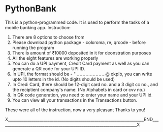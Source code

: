 # PythonBank
This is a python-programmed code. It is used to perform the tasks of a mobile banking app.
Instruction:
1. There are 8 options to choose from
2. Please download python package - coloroma, re, qrcode - before running the program
3. There is amount of ₹10000 deposited in it for deonstration purposes
4. All the eight features are working properly
5. You can do a UPI payment, Credit Card payment as well as you can generate a QR code for your UPI ID.
6. In UPI, the format should be - " _ _ _ _ _ _ _ _  _ @ okpib, you can write upto 10 letters in the id. (No digits should be used)
7. In Credi Card, there should be 12-digit card no. and a 3 digit cc no., and the reciptient company's name. (No Alphabets in card or cvv no.)
8. In QR code generation, you need to enter your name and your UPI id.
9. You can view all your transactions in the Transactions button.

These were all of the instruction, 
now a very pleasant Thanks to you!

X_____________________________________________________________________END______________________________________________________________________X
